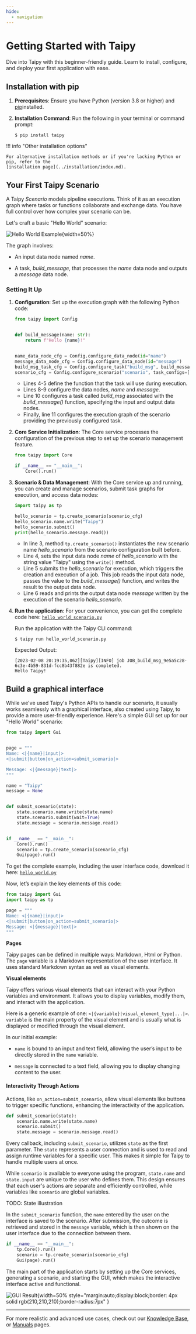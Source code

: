 ```yaml
---
hide:
  - navigation
---
```


# Getting Started with Taipy

Dive into Taipy with this beginner-friendly guide. Learn to install, configure, and deploy your 
first application with ease.

## Installation with pip

1. **Prerequisites**: Ensure you have Python (version 3.8 or higher) and 
    [pip](https://pip.pypa.io)installed.

2. **Installation Command**: Run the following in your terminal or command prompt:
    ``` console
    $ pip install taipy
    ```

!!! info "Other installation options"

    For alternative installation methods or if you're lacking Python or pip, refer to the 
    [installation page](../installation/index.md).

## Your First Taipy Scenario

A Taipy *Scenario* models pipeline executions. Think of it as an execution graph where tasks or 
functions collaborate and exchange data. You have full control over how complex your scenario 
can be.

Let's craft a basic "Hello World" scenario:

![Hello World Example](hello_world.svg){width=50%}

The graph involves:

- An input data node named *name*.

- A task, *build_message*, that processes the *name* data node and outputs a *message* data node.

### Setting It Up

1. **Configuration**: Set up the execution graph with the following Python code:

    ```python linenums="1"
    from taipy import Config
    
    
    def build_message(name: str):
        return f"Hello {name}!"
    
    
    name_data_node_cfg = Config.configure_data_node(id="name")
    message_data_node_cfg = Config.configure_data_node(id="message")
    build_msg_task_cfg = Config.configure_task("build_msg", build_message, name_data_node_cfg, message_data_node_cfg)
    scenario_cfg = Config.configure_scenario("scenario", task_configs=[build_msg_task_cfg])
    ```

    - Lines 4-5 define the function that the task will use during execution.
    - Lines 8-9 configure the data nodes, *name* and *message*.
    - Line 10 configures a task called *build_msg* associated with the *build_message()*
      function, specifying the input and output data nodes.
    - Finally, line 11 configures the execution graph of the scenario providing 
      the previously configured task.

2. **Core Service Initialization**: The Core service processes the configuration of the previous 
    step to set up the scenario management feature.

    ```python linenums="1"
    from taipy import Core
    
    if __name__ == "__main__":
        Core().run()
    ```

3. **Scenario & Data Management**: With the Core service up and running, you can create
    and manage scenarios, submit task graphs for execution, and access data nodes:
    ```python linenums="1"
    import taipy as tp
    
    hello_scenario = tp.create_scenario(scenario_cfg)
    hello_scenario.name.write("Taipy")
    hello_scenario.submit()
    print(hello_scenario.message.read())
    ```
   
    - In line 3, method `tp.create_scenario()` instantiates the new scenario name 
        *hello_scenario* from the scenario configuration built before.
    - Line 4, sets the input data node *name* of *hello_scenario* with the string value 
        "Taipy" using the `write()` method.
    - Line 5 submits the *hello_scenario* for execution, which triggers the creation and 
        execution of a job. This job reads the input data node, passes the value to the 
        *build_message()* function, and writes the result to the output data node.
    - Line 6 reads and prints the output data node *message* written by the execution of the 
        scenario *hello_scenario*.

4. **Run the application**: For your convenience, you can get the complete code here:
    <a href="./hello_world_scenario.py" download>`hello_world_scenario.py`</a>

    Run the application with the Taipy CLI command:

    ``` console
    $ taipy run hello_world_scenario.py
    ```

    Expected Output:
    ``` console
    [2023-02-08 20:19:35,062][Taipy][INFO] job JOB_build_msg_9e5a5c28-6c3e-4b59-831d-fcc8b43f882e is completed.
    Hello Taipy!
    ```

## Build a graphical interface

While we've used Taipy's Python APIs to handle our scenario, it usually works seamlessly with a 
graphical interface, also created using Taipy, to provide a more user-friendly experience. 
Here's a simple GUI set up for our "Hello World" scenario:

```python linenums="1"
from taipy import Gui


page = """
Name: <|{name}|input|>
<|submit|button|on_action=submit_scenario|>

Message: <|{message}|text|>
"""

name = "Taipy"
message = None


def submit_scenario(state):
    state.scenario.name.write(state.name)
    state.scenario.submit(wait=True)
    state.message = scenario.message.read()


if __name__ == "__main__":
    Core().run()
    scenario = tp.create_scenario(scenario_cfg)
    Gui(page).run()
```

To get the complete example, including the user interface code, download it here:
<a href="./hello_world.py" download>`hello_world.py`</a>

Now, let’s explain the key elements of this code:

```python
from taipy import Gui
import taipy as tp

page = """
Name: <|{name}|input|>
<|submit|button|on_action=submit_scenario|>
Message: <|{message}|text|>
"""
```

**Pages**

Taipy pages can be defined in multiple ways: Markdown, Html or Python. The `page` 
variable is a Markdown representation of the user interface. 
It uses standard Markdown syntax as well as visual elements.

**Visual elements**

Taipy offers various visual elements that can interact with your Python variables and 
environment. It allows you to display variables, modify them, and interact with the application.

Here is a generic example of one: `<|{variable}|visual_element_type|...|>`. `variable` is 
the main property of the visual element and is usually what is displayed or modified through the visual element.

In our initial example: 

- `name` is bound to an input and text field, allowing the user’s input to be directly stored in the `name` variable.

- `message` is connected to a text field, allowing you to display changing content to the user.

#### Interactivity Through Actions

Actions, like `on_action=submit_scenario`, allow visual elements like buttons to trigger specific functions, enhancing the interactivity of the application.

```python
def submit_scenario(state):
    scenario.name.write(state.name)
    scenario.submit()
    state.message = scenario.message.read()
```

Every callback, including `submit_scenario`, utilizes `state` as the first parameter. 
The `state` represents a user connection and is used to read and assign runtime 
variables for a specific user. This makes it simple for Taipy to handle multiple users at once.

While `scenario` is available to everyone using the program, `state.name` and `state.input` are unique to the user 
who defines them. This design ensures that each user's actions are separate and efficiently controlled, 
while variables like `scenario` are global variables.

TODO: State illustration

In the `submit_scenario` function, the `name` entered by the user on the interface is saved to the scenario. 
After submission, the outcome is retrieved and stored in the `message` variable, which is then shown on the user interface due to the connection between them.

```python
if __name__ == "__main__":
    tp.Core().run()
    scenario = tp.create_scenario(scenario_cfg)
    Gui(page).run()
```

The main part of the application starts by setting up the Core services, generating a scenario, and starting the GUI, 
which makes the interactive interface active and functional.

![GUI Result](result.png){width=50% style="margin:auto;display:block;border: 4px solid rgb(210,210,210);border-radius:7px" }

---

For more realistic and advanced use cases, check out our 
[Knowledge Base](../knowledge_base/index.md), or [Manuals](../manuals/index.md) pages.